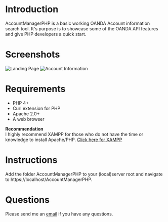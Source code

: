 Introduction
====================
AccountManagerPHP is a basic working OANDA Account information search tool. It's purpose is to showcase some of the OANDA API features and give PHP developers a quick start.

Screenshots
====================
![Landing Page](https://raw.github.com/oanda/AccountManagerPHP/master/Resources/demo1.png)
![Account Information](https://raw.github.com/oanda/AccountManagerPHP/master/Resources/demo2.png)

Requirements
====================
- PHP 4+
- Curl extension for PHP
- Apache 2.0+
- A web browser

**Recommendation**  
I highly recommend XAMPP for those who do not have the time or knowledge to install Apache/PHP.
[Click here for XAMPP](https://www.xampp.com)

Instructions
====================
Add the folder AccountManagerPHP to your (local)server root and navigate to https://localhost/AccountManagerPHP.

Questions
====================
Please send me an [email](mailto:info@znli.ca) if you have any questions.
